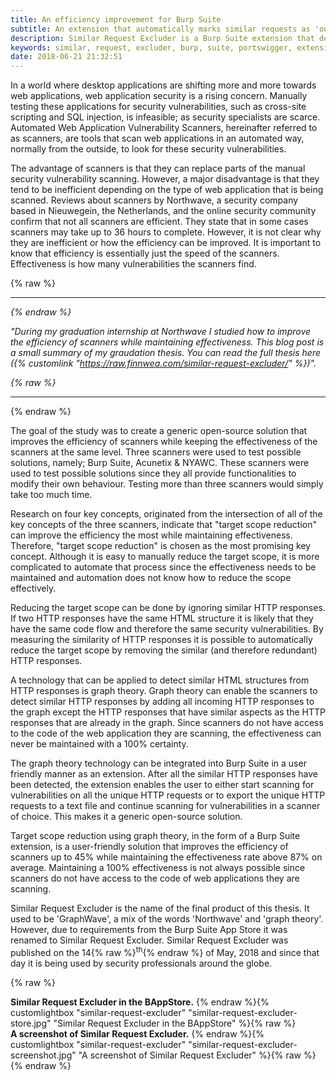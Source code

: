 ```yaml
---
title: An efficiency improvement for Burp Suite
subtitle: An extension that automatically marks similar requests as 'out-of-scope'.
description: Similar Request Excluder is a Burp Suite extension that detects similar code flows (CFG-paths) in requests and automatically moves them 'out-of-scope' so they won't be processed by active scans.
keywords: similar, request, excluder, burp, suite, portswigger, extension, efficiency, speed, fast, slow, remove, duplicate, urls
date: 2018-06-21 21:32:51
---
```


In a world where desktop applications are shifting more and more towards web applications, web application security is a rising concern. Manually testing these applications for security vulnerabilities, such as cross-site scripting and SQL injection, is infeasible; as security specialists are scarce. Automated Web Application Vulnerability Scanners, hereinafter referred to as scanners, are tools that scan web applications in an automated way, normally from the outside, to look for these security vulnerabilities.

The advantage of scanners is that they can replace parts of the manual security vulnerability scanning. However, a major disadvantage is that they tend to be inefficient depending on the type of web application that is being scanned. Reviews about scanners by Northwave, a security company based in Nieuwegein, the Netherlands, and the online security community confirm that not all scanners are efficient. They state that in some cases scanners may take up to 36 hours to complete. However, it is not clear why they are inefficient or how the efficiency can be improved. It is important to know that efficiency is essentially just the speed of the scanners. Effectiveness is how many vulnerabilities the scanners find.

{% raw %}
<hr><i>
{% endraw %}

"During my graduation internship at Northwave I studied how to improve the efficiency of scanners while maintaining effectiveness. This blog post is a small summary of my graudation thesis. You can read the full thesis here ({% customlink "https://raw.finnwea.com/similar-request-excluder/" %})".

{% raw %}
</i><hr>
{% endraw %}

The goal of the study was to create a generic open-source solution that improves the efficiency of scanners while keeping the effectiveness of the scanners at the same level. Three scanners were used to test possible solutions, namely; Burp Suite, Acunetix & NYAWC. These scanners were used to test possible solutions since they all provide functionalities to modify their own behaviour. Testing more than three scanners would simply take too much time.

Research on four key concepts, originated from the intersection of all of the key concepts of the three scanners, indicate that "target scope reduction" can improve the efficiency the most while maintaining effectiveness. Therefore, "target scope reduction" is chosen as the most promising key concept. Although it is easy to manually reduce the target scope, it is more complicated to automate that process since the effectiveness needs to be maintained and automation does not know how to reduce the scope effectively.

Reducing the target scope can be done by ignoring similar HTTP responses. If two HTTP responses have the same HTML structure it is likely that they have the same code flow and therefore the same security vulnerabilities. By measuring the similarity of HTTP responses it is possible to automatically reduce the target scope by removing the similar (and therefore redundant) HTTP responses.

A technology that can be applied to detect similar HTML structures from HTTP responses is graph theory. Graph theory can enable the scanners to detect similar HTTP responses by adding all incoming HTTP responses to the graph except the HTTP responses that have similar aspects as the HTTP responses that are already in the graph. Since scanners do not have access to the code of the web application they are scanning, the effectiveness can never be maintained with a 100% certainty.

The graph theory technology can be integrated into Burp Suite in a user friendly manner as an extension. After all the similar HTTP responses have been detected, the extension enables the user to either start scanning for vulnerabilities on all the unique HTTP requests or to export the unique HTTP requests to a text file and continue scanning for vulnerabilities in a scanner of choice. This makes it a generic open-source solution.

Target scope reduction using graph theory, in the form of a Burp Suite extension, is a user-friendly solution that improves the efficiency of scanners up to 45% while maintaining the effectiveness rate above 87% on average. Maintaining a 100% effectiveness is not always possible since scanners do not have access to the code of web applications they are scanning.

Similar Request Excluder is the name of the final product of this thesis. It used to be 'GraphWave', a mix of the words 'Northwave' and 'graph theory'. However, due to requirements from the Burp Suite App Store it was renamed to Similar Request Excluder. Similar Request Excluder was published on the 14{% raw %}<sup>th</sup>{% endraw %} of May, 2018 and since that day it is being used by security professionals around the globe.

{% raw %}
<div class="row">
	<div class="col-md-6">
		<strong>Similar Request Excluder in the BAppStore.</strong>
		{% endraw %}{% customlightbox "similar-request-excluder" "similar-request-excluder-store.jpg" "Similar Request Excluder in the BAppStore" %}{% raw %}
	</div>
	<div class="col-md-6">
		<strong>A screenshot of Similar Request Excluder.</strong>
		{% endraw %}{% customlightbox "similar-request-excluder" "similar-request-excluder-screenshot.jpg" "A screenshot of Similar Request Excluder" %}{% raw %}
	</div>
</div>
{% endraw %}
